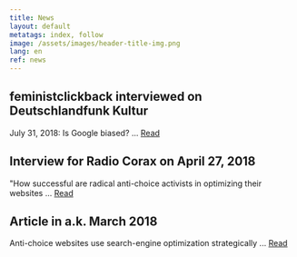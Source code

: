 ```yaml
---
title: News
layout: default
metatags: index, follow
image: /assets/images/header-title-img.png
lang: en
ref: news
---
```


<div class="news">
<div class="gruen">
<h2>feministclickback interviewed on Deutschlandfunk Kultur</h2>
<p>July 31, 2018: Is Google biased? ... <a href="/en/interview-deutschlandfunk-kultur-31072018.html">Read</a></p>
</div>
<div class="blau">
<h2>Interview for Radio Corax on April 27, 2018</h2>
<p>"How successful are radical anti-choice activists in optimizing their websites ... <a href="/en/interview-radio-corax-042018.html">Read</a></p>
</div>
<div class="gruen">
<h2>Article in a.k. March 2018</h2>
<p>Anti-choice websites use search-engine optimization strategically ... <a href="/en/ak-article-032018-kampf-um-die-besten-plaetze.html">Read</a></p>
</div>
</div>
